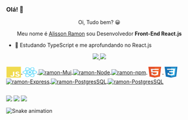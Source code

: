 ### Olá! 👋

<p align="center">Oi, Tudo bem? 😀 </p>
<p align="center">
  Meu nome é <a href="https://www.linkedin.com/in/ramon-dev/">Alisson Ramon</a> sou Desenvolvedor <b>Front-End React.js</b>
</p>

- 🌱 Estudando TypeScript e me aprofundando no React.js

<div align="center">
  <a href="https://github.com/Ramonprog">
  <img height="150em" src="https://github-readme-stats.vercel.app/api?username=Ramonprog&show_icons=true&theme=dracula&include_all_commits=true&count_private=true"/>
  <img height="150em" src="https://github-readme-stats.vercel.app/api/top-langs/?username=Ramonprog&layout=compact&langs_count=7&theme=dracula"/>
</div>
<div style="display: inline_block"><br>
  <img align="center" alt="ramon-Js" height="30" width="40" src="https://raw.githubusercontent.com/devicons/devicon/master/icons/javascript/javascript-plain.svg">
  <img align="center" alt="ramon-React" height="30" width="40" src="https://raw.githubusercontent.com/devicons/devicon/master/icons/react/react-original.svg">
  <img align="center" alt="ramon-Mui" height="30" width="40" src="https://cdn.jsdelivr.net/gh/devicons/devicon/icons/materialui/materialui-original.svg">
  <img align="center" alt="ramon-Node" height="30" width="40" src="https://cdn.jsdelivr.net/gh/devicons/devicon/icons/nodejs/nodejs-plain.svg">
  <img align="center" alt="ramon-npm" height="30" width="40" src="https://cdn.jsdelivr.net/gh/devicons/devicon/icons/npm/npm-original-wordmark.svg">
  <img align="center" alt="ramon-HTML" height="30" width="40" src="https://raw.githubusercontent.com/devicons/devicon/master/icons/html5/html5-original.svg">
  <img align="center" alt="ramon-CSS" height="30" width="40" src="https://raw.githubusercontent.com/devicons/devicon/master/icons/css3/css3-original.svg">
  <img align="center" alt="ramon-Express" height="30" width="40" src="https://cdn.jsdelivr.net/gh/devicons/devicon/icons/express/express-original.svg">
  <img align="center" alt="ramon-PostgresSQL" height="30" width="40" src="https://cdn.jsdelivr.net/gh/devicons/devicon/icons/postgresql/postgresql-plain-wordmark.svg">
  <img align="center" alt="ramon-PostgresSQL" height="30" width="40" src="https://cdn.jsdelivr.net/gh/devicons/devicon/icons/git/git-plain-wordmark.svg">
</div>

## 

<div>
  <a href="https://www.instagram.com/ramondev1/" target="_blank"><img src="https://img.shields.io/badge/-Instagram-%23E4405F?style=for-the-badge&logo=instagram&logoColor=white" target="_blank"></a>
  <a href = "mailto:programador.ramon@gmail.com"><img src="https://img.shields.io/badge/-Gmail-%23333?style=for-the-badge&logo=gmail&logoColor=white" target="_blank"></a>
  <a href="https://www.linkedin.com/in/ramon-dev/" target="_blank"><img src="https://img.shields.io/badge/-LinkedIn-%230077B5?style=for-the-badge&logo=linkedin&logoColor=white"></a>
</div>

  ![Snake animation](https://github.com/Ramonprog/Ramonprog/blob/output/github-contribution-grid-snake.svg)
